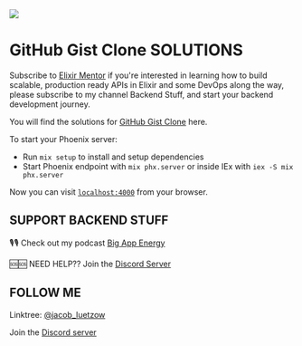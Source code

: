 <img align="center" src="https://assets.elixirmentor.com/em_banner.png"/>

# GitHub Gist Clone SOLUTIONS
Subscribe to [Elixir Mentor](https://www.youtube.com/channel/UChbS_z6KHQiIu9et38O37eQ) if you're interested in learning how to build scalable, production ready APIs in Elixir and some DevOps along the way, please subscribe to my channel Backend Stuff, and start your backend development journey.

You will find the solutions for [GitHub Gist Clone](https://youtube.com/playlist?list=PL2Rv8vpZJz4x1Svv79WdT0Da42kWt_hQ0) here.

To start your Phoenix server:

  * Run `mix setup` to install and setup dependencies
  * Start Phoenix endpoint with `mix phx.server` or inside IEx with `iex -S mix phx.server`

Now you can visit [`localhost:4000`](http://localhost:4000) from your browser.

## SUPPORT BACKEND STUFF

🎙🎙 Check out my podcast [Big App Energy](https://www.hiredgunapps.com/podcast)

🆘🆘 NEED HELP?? Join the [Discord Server](https://discord.gg/HcnjPsWATg)

## FOLLOW ME
Linktree: [@jacob_luetzow](https://linktr.ee/jacob_luetzow)

Join the [Discord server](https://discord.gg/HcnjPsWATg)
